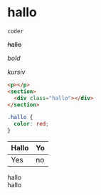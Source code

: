 # hallo

`coder`

~~hallo~~

_bold_

_kursiv_

<!--Comment-->

```html
<p></p>
<section>
  <div class="hallo"></div>
</section>
```

```css
.hallo {
  color: red;
}
```

| Hallo | Yo  |
| ----- | --- |
| Yes   | no  |

hallo
<br/>
hallo

